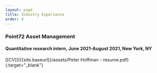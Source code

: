 ```yaml
---
layout: page
title: Industry Experience
order: 4
---
```


<h3>Point72 Asset Management</h3>
<h4>Quantitative research intern, June 2021-August 2021, New York, NY</h4>

[[CV]]({{site.baseurl}}/assets/Peter Hoffman - resume.pdf){:target="_blank"}
